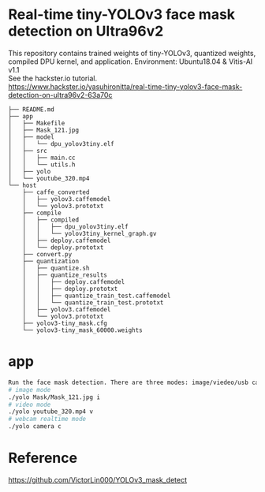 # Real-time tiny-YOLOv3 face mask detection on Ultra96v2  
This repository contains trained weights of tiny-YOLOv3, quantized weights, compiled DPU kernel, and application.
Environment: Ubuntu18.04 & Vitis-AI v1.1  
See the hackster.io tutorial.  
https://www.hackster.io/yasuhironitta/real-time-tiny-yolov3-face-mask-detection-on-ultra96v2-63a70c
```
├── README.md
├── app
│   ├── Makefile
│   ├── Mask_121.jpg
│   ├── model
│   │   └── dpu_yolov3tiny.elf
│   ├── src
│   │   ├── main.cc
│   │   └── utils.h
│   ├── yolo
│   └── youtube_320.mp4
└── host
    ├── caffe_converted
    │   ├── yolov3.caffemodel
    │   └── yolov3.prototxt
    ├── compile
    │   ├── compiled
    │   │   ├── dpu_yolov3tiny.elf
    │   │   └── yolov3tiny_kernel_graph.gv
    │   ├── deploy.caffemodel
    │   └── deploy.prototxt
    ├── convert.py
    ├── quantization
    │   ├── quantize.sh
    │   ├── quantize_results
    │   │   ├── deploy.caffemodel
    │   │   ├── deploy.prototxt
    │   │   ├── quantize_train_test.caffemodel
    │   │   └── quantize_train_test.prototxt
    │   ├── yolov3.caffemodel
    │   └── yolov3.prototxt
    ├── yolov3-tiny_mask.cfg
    └── yolov3-tiny_mask_60000.weights

```

# app
```bash
Run the face mask detection. There are three modes: image/viedeo/usb camera.
# image mode
./yolo Mask/Mask_121.jpg i
# video mode
./yolo youtube_320.mp4 v
# webcam realtime mode
./yolo camera c
```


# Reference  
https://github.com/VictorLin000/YOLOv3_mask_detect